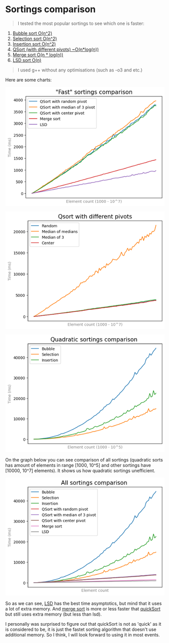 # Sortings comparison
> I tested the most popular sortings to see which one is faster:
1) [Bubble sort    O(n^2)](https://github.com/ThreadJava800/SortCompare/blob/main/quadratics.cpp#L15)
2) [Selection sort O(n^2)](https://github.com/ThreadJava800/SortCompare/blob/main/quadratics.cpp#L26)
3) [Insertion sort O(n^2)](https://github.com/ThreadJava800/SortCompare/blob/main/quadratics.cpp#L3)
4) [QSort (with different pivots) ~O(n*log(n))](https://github.com/ThreadJava800/SortCompare/blob/main/quickSort.cpp#L13)
5) [Merge sort O(n * log(n))](https://github.com/ThreadJava800/SortCompare/blob/main/mergeSort.cpp#L3)
6) [LSD sort O(n)](https://github.com/ThreadJava800/SortCompare/blob/main/lsd.cpp)

> I used g++ without any optimisations (such as -o3 and etc.)

Here are some charts:

![alt text](https://github.com/ThreadJava800/SortCompare/blob/main/fastSort.png)

![alt text](https://github.com/ThreadJava800/SortCompare/blob/main/qsortCmp.png)

![alt text](https://github.com/ThreadJava800/SortCompare/blob/main/quadrSort.png)

On the graph below you can see comparison of all sortings (quadratic sorts has amount of elements in range [1000, 10^5] and other sortings have [10000, 10^7] elements). It shows us how quadratic sortings unefficient.

![alt text](https://github.com/ThreadJava800/SortCompare/blob/main/allSort.png)



So as we can see, [LSD](https://github.com/ThreadJava800/SortCompare/blob/main/lsd.cpp) has the best time asymptotics, but mind that it uses a lot of extra memory. And [merge sort](https://github.com/ThreadJava800/SortCompare/blob/main/mergeSort.cpp) is more or less faster that [quickSort](https://github.com/ThreadJava800/SortCompare/blob/main/quickSort.cpp) but still uses extra memory (but less than lsd).

I personally was surprised to figure out that quickSort is not as 'quick' as it is considered to be, it is just the fastet sorting algorithm that doesn't use additional memory. So I think, I will look forward to using it in most events.